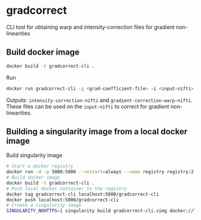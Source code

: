 # gradcorrect
CLI tool for obtaining warp and intensity-correction files for gradient non-linearities

## Build docker image
```bash
docker build -t gradcorrect-cli .
```

Run
```bash
docker run gradcorrect-cli -g <grad-coefficient-file> -i <input-nifti> -j <intensity-correction-nifti> -w <gradient-correction-warp-nifti>
```
Outputs: `intensity-correction-nifti` and `gradient-correction-warp-nifti`. These files can be used on the `input-nifti` to correct for gradient non-linearities.

## Building a singularity image from a local docker image

Build singularity image
```bash
# Start a docker registry
docker run -d -p 5000:5000 --restart=always --name registry registry:2
# Build docker image
docker build -t gradcorrect-cli .
# Push local docker container to the registry
docker tag gradcorrect-cli localhost:5000/gradcorrect-cli
docker push localhost:5000/gradcorrect-cli
# Create a singularity image
SINGULARITY_NOHTTPS=1 singularity build gradcorrect-cli.simg docker://localhost:5000/gradcorrect-cli:latest
```
